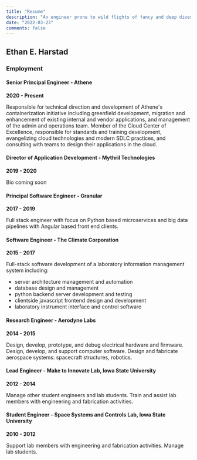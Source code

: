 ```yaml
---
title: "Resume"
description: "An engineer prone to wild flights of fancy and deep dives down Wikipedia until I learn something new."
date: "2022-03-23"
comments: false
---
```


## Ethan E. Harstad

### Employment

#### Senior Principal Engineer - Athene

**2020 - Present**

Responsible for technical direction and development of Athene's containerization initiative including greenfield development, migration and enhancement of existing internal and vendor applications, and management of the admin and operations team.
Member of the Cloud Center of Excellence, responsible for standards and training development, evangelizing cloud technologies and modern SDLC practices, and consulting with teams to design their applications in the cloud.

#### Director of Application Development - Mythril Technologies

**2019 - 2020**

Bio coming soon

#### Principal Software Engineer - Granular

**2017 - 2019**

Full stack engineer with focus on Python based microservices and big data pipelines with Angular based front end clients.

#### Software Engineer - The Climate Corporation

**2015 - 2017**

Full-stack software development of a laboratory information management system including:
- server architecture management and automation
- database design and management
- python backend server development and testing
- clientside javascript frontend design and development
- laboratory instrument interface and control software

#### Research Engineer - Aerodyne Labs

**2014 - 2015**

Design, develop, prototype, and debug electrical hardware and firmware.
Design, develop, and support computer software.
Design and fabricate aerospace systems: spacecraft structures, robotics.

#### Lead Engineer - Make to Innovate Lab, Iowa State University

**2012 - 2014**

Manage other student engineers and lab students.
Train and assist lab members with engineering and fabrication activities.

#### Student Engineer - Space Systems and Controls Lab, Iowa State University

**2010 - 2012**

Support lab members with engineering and fabrication activities.
Manage lab students.
